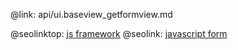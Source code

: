 @link: api/ui.baseview_getformview.md

@seolinktop: [js framework](https://webix.com)
@seolink: [javascript form](https://webix.com/widget/form/)